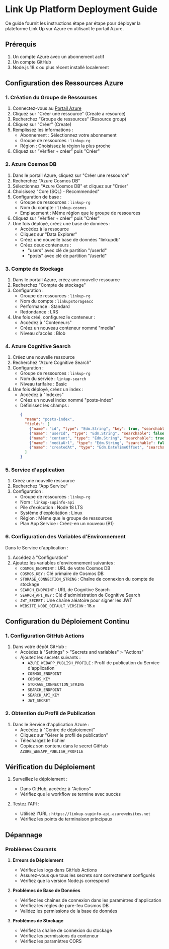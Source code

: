 # Link Up Platform Deployment Guide

Ce guide fournit les instructions étape par étape pour déployer la plateforme Link Up sur Azure en utilisant le portail Azure.

## Prérequis

1. Un compte Azure avec un abonnement actif
2. Un compte GitHub
3. Node.js 18.x ou plus récent installé localement

## Configuration des Ressources Azure

### 1. Création du Groupe de Ressources

1. Connectez-vous au [Portail Azure](https://portal.azure.com)
2. Cliquez sur "Créer une ressource" (Create a resource)
3. Recherchez "Groupe de ressources" (Resource group)
4. Cliquez sur "Créer" (Create)
5. Remplissez les informations :
   - Abonnement : Sélectionnez votre abonnement
   - Groupe de ressources : `linkup-rg`
   - Région : Choisissez la région la plus proche
6. Cliquez sur "Vérifier + créer" puis "Créer"

### 2. Azure Cosmos DB

1. Dans le portail Azure, cliquez sur "Créer une ressource"
2. Recherchez "Azure Cosmos DB"
3. Sélectionnez "Azure Cosmos DB" et cliquez sur "Créer"
4. Choisissez "Core (SQL) - Recommended"
5. Configuration de base :
   - Groupe de ressources : `linkup-rg`
   - Nom du compte : `linkup-cosmos`
   - Emplacement : Même région que le groupe de ressources
6. Cliquez sur "Vérifier + créer" puis "Créer"
7. Une fois déployé, créez une base de données :
   - Accédez à la ressource
   - Cliquez sur "Data Explorer"
   - Créez une nouvelle base de données "linkupdb"
   - Créez deux conteneurs :
     - "users" avec clé de partition "/userId"
     - "posts" avec clé de partition "/userId"

### 3. Compte de Stockage

1. Dans le portail Azure, créez une nouvelle ressource
2. Recherchez "Compte de stockage"
3. Configuration :
   - Groupe de ressources : `linkup-rg`
   - Nom du compte : `linkupstorageacc`
   - Performance : Standard
   - Redondance : LRS
4. Une fois créé, configurez le conteneur :
   - Accédez à "Conteneurs"
   - Créez un nouveau conteneur nommé "media"
   - Niveau d'accès : Blob

### 4. Azure Cognitive Search

1. Créez une nouvelle ressource
2. Recherchez "Azure Cognitive Search"
3. Configuration :
   - Groupe de ressources : `linkup-rg`
   - Nom du service : `linkup-search`
   - Niveau tarifaire : Basic
4. Une fois déployé, créez un index :
   - Accédez à "Indexes"
   - Créez un nouvel index nommé "posts-index"
   - Définissez les champs :
     ```json
     {
       "name": "posts-index",
       "fields": [
         {"name": "id", "type": "Edm.String", "key": true, "searchable": false},
         {"name": "userId", "type": "Edm.String", "searchable": false, "filterable": true},
         {"name": "content", "type": "Edm.String", "searchable": true, "analyzer": "standard.lucene"},
         {"name": "mediaUrl", "type": "Edm.String", "searchable": false},
         {"name": "createdAt", "type": "Edm.DateTimeOffset", "searchable": false, "sortable": true}
       ]
     }
     ```

### 5. Service d'application

1. Créez une nouvelle ressource
2. Recherchez "App Service"
3. Configuration :
   - Groupe de ressources : `linkup-rg`
   - Nom : `linkup-supinfo-api`
   - Pile d'exécution : Node 18 LTS
   - Système d'exploitation : Linux
   - Région : Même que le groupe de ressources
   - Plan App Service : Créez-en un nouveau (B1)

### 6. Configuration des Variables d'Environnement

Dans le Service d'application :
1. Accédez à "Configuration"
2. Ajoutez les variables d'environnement suivantes :
   - `COSMOS_ENDPOINT` : URL de votre Cosmos DB
   - `COSMOS_KEY` : Clé primaire de Cosmos DB
   - `STORAGE_CONNECTION_STRING` : Chaîne de connexion du compte de stockage
   - `SEARCH_ENDPOINT` : URL de Cognitive Search
   - `SEARCH_API_KEY` : Clé d'administration de Cognitive Search
   - `JWT_SECRET` : Une chaîne aléatoire pour signer les JWT
   - `WEBSITE_NODE_DEFAULT_VERSION` : 18.x

## Configuration du Déploiement Continu

### 1. Configuration GitHub Actions

1. Dans votre dépôt GitHub :
   - Accédez à "Settings" > "Secrets and variables" > "Actions"
   - Ajoutez les secrets suivants :
     - `AZURE_WEBAPP_PUBLISH_PROFILE` : Profil de publication du Service d'application
     - `COSMOS_ENDPOINT`
     - `COSMOS_KEY`
     - `STORAGE_CONNECTION_STRING`
     - `SEARCH_ENDPOINT`
     - `SEARCH_API_KEY`
     - `JWT_SECRET`

### 2. Obtention du Profil de Publication

1. Dans le Service d'application Azure :
   - Accédez à "Centre de déploiement"
   - Cliquez sur "Gérer le profil de publication"
   - Téléchargez le fichier
   - Copiez son contenu dans le secret GitHub `AZURE_WEBAPP_PUBLISH_PROFILE`

## Vérification du Déploiement

1. Surveillez le déploiement :
   - Dans GitHub, accédez à "Actions"
   - Vérifiez que le workflow se termine avec succès

2. Testez l'API :
   - Utilisez l'URL : `https://linkup-supinfo-api.azurewebsites.net`
   - Vérifiez les points de terminaison principaux

## Dépannage

### Problèmes Courants

1. **Erreurs de Déploiement**
   - Vérifiez les logs dans GitHub Actions
   - Assurez-vous que tous les secrets sont correctement configurés
   - Vérifiez que la version Node.js correspond

2. **Problèmes de Base de Données**
   - Vérifiez les chaînes de connexion dans les paramètres d'application
   - Vérifiez les règles de pare-feu Cosmos DB
   - Validez les permissions de la base de données

3. **Problèmes de Stockage**
   - Vérifiez la chaîne de connexion du stockage
   - Vérifiez les permissions du conteneur
   - Vérifiez les paramètres CORS